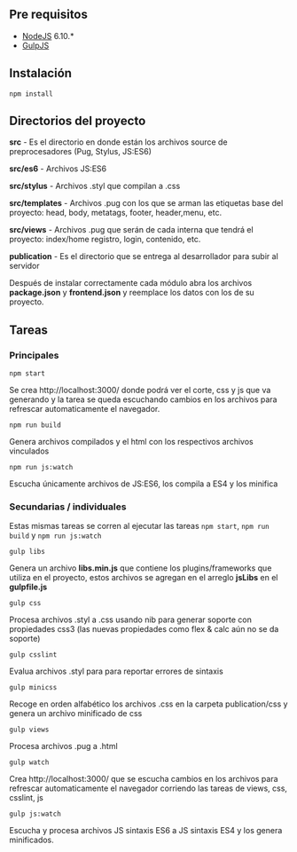 ## Pre requisitos
- [NodeJS](https://nodejs.org/) 6.10.*
- [GulpJS](http://gulpjs.com/)

## Instalación
```
npm install
```

## Directorios del proyecto

**src** - Es el directorio en donde están los archivos source de preprocesadores (Pug, Stylus, JS:ES6)

**src/es6** - Archivos JS:ES6

**src/stylus** - Archivos .styl que compilan a .css

**src/templates** - Archivos .pug con los que se arman las etiquetas base del proyecto: head, body, metatags, footer, header,menu, etc.

**src/views** - Archivos .pug que serán de cada interna que tendrá el proyecto: index/home registro, login, contenido, etc.

**publication** - Es el directorio que se entrega al desarrollador para subir al servidor

Después de instalar correctamente cada módulo abra los archivos **package.json** y **frontend.json** y reemplace los datos con los de su proyecto.


## Tareas

### Principales

```
npm start
```
Se crea  http://localhost:3000/ donde podrá ver el corte, css y js que va generando y la tarea se queda escuchando cambios en los archivos para refrescar automaticamente el navegador.


```
npm run build
```

Genera archivos compilados y el html con los respectivos archivos vinculados

```
npm run js:watch
```

Escucha únicamente archivos de JS:ES6, los compila a ES4 y los minifica



### Secundarias / individuales

Estas mismas tareas se corren al ejecutar las tareas `npm start`, `npm run build` y `npm run js:watch` 


```
gulp libs
```
Genera un archivo **libs.min.js** que contiene los plugins/frameworks que utiliza en el proyecto, estos archivos se agregan en el arreglo **jsLibs** en el **gulpfile.js**

```
gulp css
```
Procesa archivos .styl a .css usando nib para generar soporte con propiedades css3 (las nuevas propiedades como flex & calc aún no se da soporte)

```
gulp csslint
```
Evalua archivos .styl para para reportar errores de sintaxis


```
gulp minicss
```
Recoge en orden alfabético los archivos .css en la carpeta publication/css y genera un archivo minificado de css


```
gulp views
```
Procesa archivos .pug a .html


```
gulp watch
```
Crea http://localhost:3000/ que se escucha cambios en los archivos para refrescar automaticamente el navegador corriendo las tareas de views, css, csslint, js


```
gulp js:watch
```
Escucha y procesa archivos JS sintaxis ES6 a JS sintaxis ES4 y los genera minificados.
